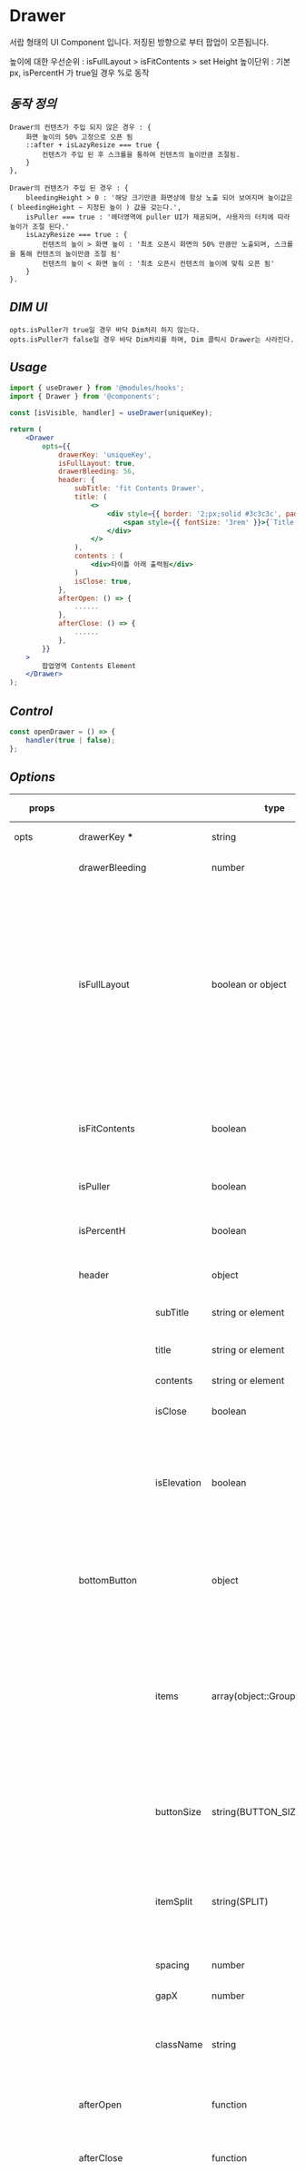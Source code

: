 # Drawer

서랍 형태의 UI Component 입니다.
저징된 방향으로 부터 팝업이 오픈됩니다.

높이에 대한 우선순위 : isFullLayout > isFitContents > set Height
높이단위 : 기본 px, isPercentH 가 true일 경우 %로 동작

## _동작 정의_

```
Drawer의 컨텐츠가 주입 되지 않은 경우 : {
    화면 높이의 50% 고정으로 오픈 됨
    ::after + isLazyResize === true {
        컨텐츠가 주입 된 후 스크롤을 통하여 컨텐츠의 높이만큼 조절됨.
    }
},

Drawer의 컨텐츠가 주입 된 경우 : {
    bleedingHeight > 0 : '해당 크기만큼 화면상에 항상 노출 되어 보여지며 높이값은 ( bleedingHeight ~ 지정된 높이 ) 값을 갖는다.',
    isPuller === true : '헤더영역에 puller UI가 제공되며, 사용자의 터치에 따라 높이가 조절 된다.'
    isLazyResize === true : {
        컨텐츠의 높이 > 화면 높이 : '최초 오픈시 화면의 50% 만큼만 노출되며, 스크롤을 통해 컨텐츠의 높이만큼 조절 됨'
        컨텐츠의 높이 < 화면 높이 : '최초 오픈시 컨텐츠의 높이에 맞춰 오픈 됨'
    }
}.
```

## _DIM UI_

```
opts.isPuller가 true일 경우 바닥 Dim처리 하지 않는다.
opts.isPuller가 false일 경우 바닥 Dim처리를 하며, Dim 클릭시 Drawer는 사라진다.

```

## _Usage_

```jsx
import { useDrawer } from '@modules/hooks';
import { Drawer } from '@components';

const [isVisible, handler] = useDrawer(uniqueKey);

return (
    <Drawer
        opts={{
            drawerKey: 'uniqueKey',
            isFullLayout: true,
            drawerBleeding: 56,
            header: {
                subTitle: 'fit Contents Drawer',
                title: (
                    <>
                        <div style={{ border: '2;px;solid #3c3c3c', paddingTop: '15px' }}>
                            <span style={{ fontSize: '3rem' }}>{`Title : fitDrawer`}</span>
                        </div>
                    </>
                ),
                contents : (
                    <div>타이틀 아래 출력됨</div>
                )
                isClose: true,
            },
            afterOpen: () => {
                ......
            },
            afterClose: () => {
                ......
            },
        }}
    >
        팝업영역 Contents Element
    </Drawer>
);
```

## _Control_

```jsx
const openDrawer = () => {
	handler(true | false);
};
```

## _Options_

| props        |                  |             | type                       | defualt value                 | desc                                                                                                                                                                                                                           |
| ------------ | ---------------- | ----------- | -------------------------- | ----------------------------- | ------------------------------------------------------------------------------------------------------------------------------------------------------------------------------------------------------------------------------ |
| opts         | drawerKey **\*** |             | string                     | null                          | drawer를 제어 할 유니크한 코드                                                                                                                                                                                                 |
|              | drawerBleeding   |             | number                     | 0                             | 지정된 크기만큼 UI 미리 노출                                                                                                                                                                                                   |
|              | isFullLayout     |             | boolean or object          | false                         | Drawer를 전체화면으로 노출 여부 ( boolean type true 일경우 전체를 덮는 Drawer 생성 object type의 {isKeepHeader : true}일경우 헤더 아래 영역까지만 올라옴, 해당 속성값의 false, undefined, null 값들 외에는 전체 true로 간주됨) |
|              | isFitContents    |             | boolean                    | false                         | Drawer를 높이를 컨텐츠 영역에 맞춰서 출력 여부 ( true일 경우 Drawer 높이 우선순위 최우선 )                                                                                                                                     |
|              | isPuller         |             | boolean                    | true                          | Drawer상단에 Puller를 제공                                                                                                                                                                                                     |
|              | isPercentH       |             | boolean                    | false                         | Drawer 높이에 대한 기본 단위 ( 기본 px, true일 경우 %)                                                                                                                                                                         |
|              | header           |             | object                     | null                          | 헤더영역 Contents 정보                                                                                                                                                                                                         |
|              |                  | subTitle    | string or element          | null                          | 헤더영역 타이틀 하단 안내문구 설정                                                                                                                                                                                             |
|              |                  | title       | string or element          | null                          | 헤더영역 제목 설정                                                                                                                                                                                                             |
|              |                  | contents    | string or element          | null                          | 헤더영역 제목 아래 설정                                                                                                                                                                                                        |
|              |                  | isClose     | boolean                    | true                          | 헤더영역 닫기버튼 노출 여부                                                                                                                                                                                                    |
|              |                  | isElevation | boolean                    | false                         | 헤더영역 닫기버튼 UI 설정( 위/아래 화살표 UI가 노출 ) -> isClose가 true이면서 해당 prop이 true이면 적용                                                                                                                        |
|              | bottomButton     |             | object                     | null                          | DrawerLayout 다음에 위치 할 button 목록 ( props는 GroupButton과 동일)                                                                                                                                                          |
|              |                  | items       | array(object::GroupButton) | null                          | DrawerLayout 다음에 위치 할 button 목록 Item정보 ( props는 GroupButton과 동일) , size prop 추가, 버튼사이즈 결정 (GridLayoutCol 대응)                                                                                          |
|              |                  | buttonSize  | string(BUTTON_SIZE_TYPES)  | null                          | DrawerLayout 다음에 위치 할 button 목록 size ( props는 GroupButton과 동일)                                                                                                                                                     |
|              |                  | itemSplit   | string(SPLIT)              | 'full'                        | DrawerLayout 다음에 위치 할 button 목록의 분할 방법 ( props는 GroupButton과 동일)                                                                                                                                              |
|              |                  | spacing     | number                     | 0                             | 버튼 영역 상단 여백 설정                                                                                                                                                                                                       |
|              |                  | gapX        | number                     | 8                             | 버튼들 사이의 여백을 설정                                                                                                                                                                                                      |
|              |                  | className   | string                     | ''                            | 버튼영역 wrapper에 적용 할 class ( GridLayoutRow )                                                                                                                                                                             |
|              | afterOpen        |             | function                   | null                          | Drawer Component가 열린 후 Callback                                                                                                                                                                                            |
|              | afterClose       |             | function                   | null                          | Drawer Component가 닫힌 후 Callback                                                                                                                                                                                            |
|              | height           |             | number                     | 50                            | Drawer Component의 높이 지정 ( isFullLayout == false && isFitContents == false 일 경우 적용. )                                                                                                                                 |
|              | zIndex           |             | number                     | 900                           | Drawer zIndex 설정                                                                                                                                                                                                             |
|              | isKeepScroll     |             | boolean                    | false                         | contents가 갱신되었을때 Drawer 내부의 스크롤 유지 여부                                                                                                                                                                         |
|              | duration         |             | number                     | 500                           | drawer transition 속도 설정                                                                                                                                                                                                    |
|              | onDismiss        |             | function                   | undefined                     | dimed된 배경을 클릭했을경우 실행 될 이벤트 정의 ( ✶ Drawer가 자동으로 닫히지 않음. )                                                                                                                                           |
| style        |                  |             | object                     | {}                            | Drawer 전체 wrapper에 적용 할 인라인 스타일                                                                                                                                                                                    |
| className    |                  |             | object                     | { wrapper: '', contents: '' } | { wrapper: Drawer 전체 wrapper에 적용 할 추가 css className , contents: Drawer Contents wrapper에 적용 할 추가 css className }                                                                                                 |
|              | wrapper          |             | string                     | ''                            | Drawer 전체 wrapper에 적용 할 추가 css className                                                                                                                                                                               |
|              | contents         |             | string                     | ''                            | Drawer Contents wrapper에 적용 할 추가 css className                                                                                                                                                                           |
| isLazyResize |                  |             | boolean                    | false                         | true일 경우 최초 50%만 오픈 후 스크롤을 통해 컨텐츠의 길이만큼 Drawer가 조정됨                                                                                                                                                 |
| spacing      |                  |             | number                     | 0                             | contents 영역의 상단 여백 설정                                                                                                                                                                                                 |
| children     | -                |             | string or Element          | null                          | Drawer 영역에 포함 될 Contents 정보                                                                                                                                                                                            |
